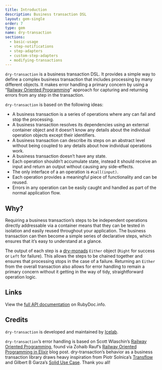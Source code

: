 ```yaml
---
title: Introduction
description: Business transaction DSL
layout: gem-single
order: 7
type: gem
name: dry-transaction
sections:
  - basic-usage
  - step-notifications
  - step-adapters
  - custom-step-adapters
  - modifying-transactions
---
```


`dry-transaction` is a business transaction DSL. It provides a simple way to define a complex business transaction that includes processing by many different objects. It makes error handling a primary concern by using a “[Railway Oriented Programming](http://fsharpforfunandprofit.com/rop/)” approach for capturing and returning errors from any step in the transaction.

`dry-transaction` is based on the following ideas:

* A business transaction is a series of operations where any can fail and stop the processing.
* A business transaction resolves its dependencies using an external container object and it doesn’t know any details about the individual operation objects except their identifiers.
* A business transaction can describe its steps on an abstract level without being coupled to any details about how individual operations work.
* A business transaction doesn’t have any state.
* Each operation shouldn’t accumulate state, instead it should receive an input and return an output without causing any side-effects.
* The only interface of a an operation is `#call(input)`.
* Each operation provides a meaningful piece of functionality and can be reused.
* Errors in any operation can be easily caught and handled as part of the normal application flow.

## Why?

Requiring a business transaction’s steps to be independent operations directly addressable via a container means that they can be tested in isolation and easily reused throughout your application. The business transaction can then become a simple series of declarative steps, which ensures that it’s easy to understand at a glance.

The output of each step is a [dry-monads](https://github.com/dry-rb/dry-moands) `Either` object (`Right` for success or `Left` for failure). This allows the steps to be chained together and ensures that processing stops in the case of a failure. Returning an `Either` from the overall transaction also allows for error handling to remain a primary concern without it getting in the way of tidy, straightforward operation logic.

## Links

View the [full API documentation](http://www.rubydoc.info/github/dry-rb/dry-transaction) on RubyDoc.info.

## Credits

`dry-transaction` is developed and maintained by [Icelab](http://icelab.com.au/).

`dry-transaction`’s error handling is based on Scott Wlaschin’s [Railway Oriented Programming](http://fsharpforfunandprofit.com/rop/), found via Zohaib Rauf’s [Railway Oriented Programming in Elixir](http://zohaib.me/railway-programming-pattern-in-elixir/) blog post. dry-transaction’s behavior as a business transaction library draws heavy inspiration from Piotr Solnica’s [Transflow](http://github.com/solnic/transflow) and Gilbert B Garza’s [Solid Use Case](https://github.com/mindeavor/solid_use_case). Thank you all!
